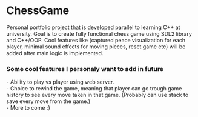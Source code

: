 <h1>ChessGame</h1>

Personal portfolio project that is developed parallel to learning C++ at university.
Goal is to create fully functional chess game using SDL2 library and C++/OOP.
Cool features like (captured peace visualization for each player, minimal sound effects for moving pieces, reset game etc) 
will be added after main logic is implemented.

<h3>Some cool features I personaly want to add in future</h3>
- Ability to play vs player using web server.<br/>
- Choice to rewind the game, meaning that player can go trough game history to see every move taken in that game. (Probably can use stack to save every move from the game.)<br/>  
- More to come :}<br/>
